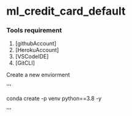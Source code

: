 # ml_credit_card_default

### Tools requirement

1. [githubAccount]
2. [HerokuAccount] 
3. [VSCodeIDE]
4. [GitCLI]


Create a new enviorment 

'''

conda create -p venv python==3.8 -y

'''